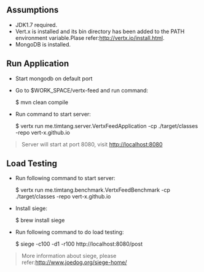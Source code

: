## Assumptions

- JDK1.7 required.
- Vert.x is installed and its bin directory has been added to the PATH environment variable.Plase refer:<http://vertx.io/install.html>.
- MongoDB is installed.

## Run Application

- Start mongodb on default port

- Go to $WORK_SPACE/vertx-feed and run command:

    $ mvn clean compile

- Run command to start server:

    $ vertx run me.timtang.server.VertxFeedApplication -cp ./target/classes -repo vert-x.github.io

> Server will start at port 8080, visit <http://localhost:8080>

## Load Testing

- Run following command to start server:

    $ vertx run me.timtang.benchmark.VertxFeedBenchmark -cp ./target/classes -repo vert-x.github.io

- Install siege:

	$ brew install siege

- Run following command to do load testing:

    $ siege -c100 -d1 -r100 http://localhost:8080/post

> More information about siege, please refer:<http://www.joedog.org/siege-home/>

